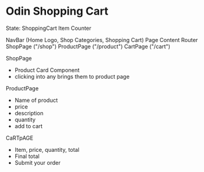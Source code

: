 # Odin Shopping Cart 

State: ShoppingCart Item Counter

NavBar (Home Logo, Shop Categories, Shopping Cart)
Page Content Router
    ShopPage ("/shop")
    ProductPage ("/product")
    CartPage ("/cart")

ShopPage
- Product Card Component
- clicking into any brings them to product page

ProductPage
- Name of product
- price
- description
- quantity
- add to cart

CaRTpAGE
- Item, price, quantity, total
- Final total
- Submit your order

